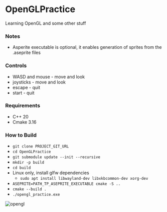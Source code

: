 # OpenGLPractice
Learning OpenGL and some other stuff

### Notes
* Asperite executable is optional, it enables generation of sprites from the .aseprite files

### Controls
* WASD and mouse - move and look
* joysticks - move and look
* escape - quit
* start - quit

### Requirements
* C++ 20
* Cmake 3.16

### How to Build
* `git clone PROJECT_GIT_URL`
* `cd OpenGLPractice`
* `git submodule update --init --recursive`
* `mkdir -p build`
* `cd build`
* Linux only, install glfw dependencies
  * `sudo apt install libwayland-dev libxkbcommon-dev xorg-dev`
* `ASEPRITE=PATH_TP_ASEPRITE_EXECUTABLE cmake -S ..`
* `cmake --build .`
* `./opengl_practice.exe`

![opengl](https://github.com/DebuggerDave/OpenGLPractice/assets/33384202/d0011744-9f23-4b7c-867a-e7431f051615)
